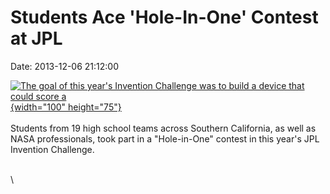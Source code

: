 Students Ace \'Hole-In-One\' Contest at JPL
===========================================

Date: 2013-12-06 21:12:00

[![The goal of this year\'s Invention Challenge was to build a device
that could score
a](http://www.jpl.nasa.gov/images/invention-2013/invent20131206-th.jpg){width="100"
height="75"}](http://www.jpl.nasa.gov/news/news.php?release=2013-355&rn=news.xml&rst=3974)\
\
Students from 19 high school teams across Southern California, as well
as NASA professionals, took part in a \"Hole-in-One\" contest in this
year\'s JPL Invention Challenge.

\
\

